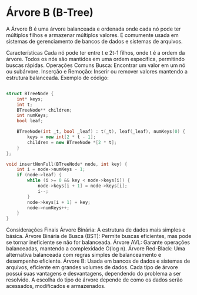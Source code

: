 # Árvore B (B-Tree)
A Árvore B é uma árvore balanceada e ordenada onde cada nó pode ter múltiplos filhos e armazenar múltiplos valores. É comumente usada em sistemas de gerenciamento de bancos de dados e sistemas de arquivos.

Características
Cada nó pode ter entre t e 2t-1 filhos, onde t é a ordem da árvore.
Todos os nós são mantidos em uma ordem específica, permitindo buscas rápidas.
Operações Comuns
Busca: Encontrar um valor em um nó ou subárvore.
Inserção e Remoção: Inserir ou remover valores mantendo a estrutura balanceada.
Exemplo de código:
```cpp

struct BTreeNode {
    int* keys;
    int t;
    BTreeNode** children;
    int numKeys;
    bool leaf;

    BTreeNode(int _t, bool _leaf) : t(_t), leaf(_leaf), numKeys(0) {
        keys = new int[2 * t - 1];
        children = new BTreeNode *[2 * t];
    }
};

void insertNonFull(BTreeNode* node, int key) {
    int i = node->numKeys - 1;
    if (node->leaf) {
        while (i >= 0 && key < node->keys[i]) {
            node->keys[i + 1] = node->keys[i];
            i--;
        }
        node->keys[i + 1] = key;
        node->numKeys++;
    }
}
```
Considerações Finais
Árvore Binária: A estrutura de dados mais simples e básica.
Árvore Binária de Busca (BST): Permite buscas eficientes, mas pode se tornar ineficiente se não for balanceada.
Árvore AVL: Garante operações balanceadas, mantendo a complexidade O(log n).
Árvore Red-Black: Uma alternativa balanceada com regras simples de balanceamento e desempenho eficiente.
Árvore B: Usada em bancos de dados e sistemas de arquivos, eficiente em grandes volumes de dados.
Cada tipo de árvore possui suas vantagens e desvantagens, dependendo do problema a ser resolvido. A escolha do tipo de árvore depende de como os dados serão acessados, modificados e armazenados.
